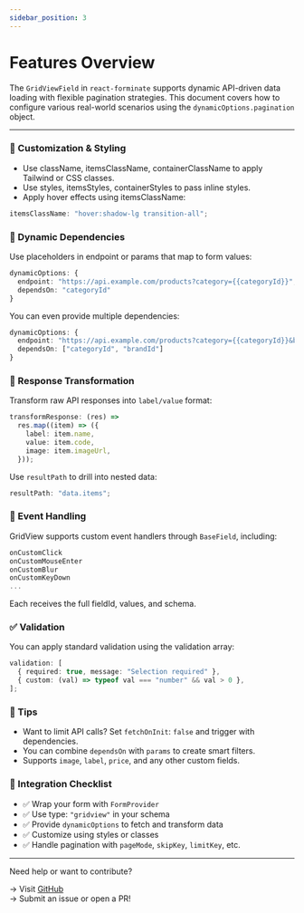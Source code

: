 ```yaml
---
sidebar_position: 3
---
```


# Features Overview

The `GridViewField` in `react-forminate` supports dynamic API-driven data loading with flexible pagination strategies. This document covers how to configure various real-world scenarios using the `dynamicOptions.pagination` object.

---

### 🧩 Customization & Styling

- Use className, itemsClassName, containerClassName to apply Tailwind or CSS classes.
- Use styles, itemsStyles, containerStyles to pass inline styles.
- Apply hover effects using itemsClassName:

```ts
itemsClassName: "hover:shadow-lg transition-all";
```

### 🧠 Dynamic Dependencies

Use placeholders in endpoint or params that map to form values:

```ts
dynamicOptions: {
  endpoint: "https://api.example.com/products?category={{categoryId}}",
  dependsOn: "categoryId"
}
```

You can even provide multiple dependencies:

```ts
dynamicOptions: {
  endpoint: "https://api.example.com/products?category={{categoryId}}&brand={{brandId}}",
  dependsOn: ["categoryId", "brandId"]
}
```

### 🔁 Response Transformation

Transform raw API responses into `label/value` format:

```ts
transformResponse: (res) =>
  res.map((item) => ({
    label: item.name,
    value: item.code,
    image: item.imageUrl,
  }));
```

Use `resultPath` to drill into nested data:

```ts
resultPath: "data.items";
```

### 🧭 Event Handling

GridView supports custom event handlers through `BaseField`, including:

```ts
onCustomClick
onCustomMouseEnter
onCustomBlur
onCustomKeyDown
...
```

Each receives the full fieldId, values, and schema.

### ✅ Validation

You can apply standard validation using the validation array:

```ts
validation: [
  { required: true, message: "Selection required" },
  { custom: (val) => typeof val === "number" && val > 0 },
];
```

### 💬 Tips

- Want to limit API calls? Set `fetchOnInit`: `false` and trigger with dependencies.
- You can combine `dependsOn` with `params` to create smart filters.
- Supports `image`, `label`, `price`, and any other custom fields.

### 📎 Integration Checklist

- ✅ Wrap your form with `FormProvider`
- ✅ Use type: `"gridview"` in your schema
- ✅ Provide `dynamicOptions` to fetch and transform data
- ✅ Customize using styles or classes
- ✅ Handle pagination with `pageMode`, `skipKey`, `limitKey`, etc.

---

Need help or want to contribute?

→ Visit [GitHub](https://github.com/panahi-projects/react-forminate/tree/main) <br/>
→ Submit an issue or open a PR!
